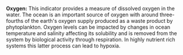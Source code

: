**Oxygen:** This indicator provides a measure of dissolved oxygen in the
water. The ocean is an important source of oxygen with around
three-fourths of the earth's oxygen supply produced as a waste product
by phytoplankton. Oxygen levels can be impacted by changes in ocean
temperature and salinity affecting its solubility and is removed from
the system by biological activity through respiration. In highly
nutrient rich systems this latter process can lead to hypoxia.




